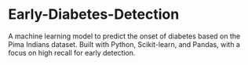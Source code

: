 # Early-Diabetes-Detection
A machine learning model to predict the onset of diabetes based on the Pima Indians dataset. Built with Python, Scikit-learn, and Pandas, with a focus on high recall for early detection.
